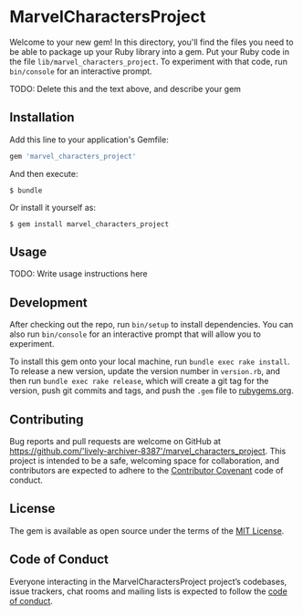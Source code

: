 # MarvelCharactersProject

Welcome to your new gem! In this directory, you'll find the files you need to be able to package up your Ruby library into a gem. Put your Ruby code in the file `lib/marvel_characters_project`. To experiment with that code, run `bin/console` for an interactive prompt.

TODO: Delete this and the text above, and describe your gem

## Installation

Add this line to your application's Gemfile:

```ruby
gem 'marvel_characters_project'
```

And then execute:

    $ bundle

Or install it yourself as:

    $ gem install marvel_characters_project

## Usage

TODO: Write usage instructions here

## Development

After checking out the repo, run `bin/setup` to install dependencies. You can also run `bin/console` for an interactive prompt that will allow you to experiment.

To install this gem onto your local machine, run `bundle exec rake install`. To release a new version, update the version number in `version.rb`, and then run `bundle exec rake release`, which will create a git tag for the version, push git commits and tags, and push the `.gem` file to [rubygems.org](https://rubygems.org).

## Contributing

Bug reports and pull requests are welcome on GitHub at https://github.com/'lively-archiver-8387'/marvel_characters_project. This project is intended to be a safe, welcoming space for collaboration, and contributors are expected to adhere to the [Contributor Covenant](http://contributor-covenant.org) code of conduct.

## License

The gem is available as open source under the terms of the [MIT License](https://opensource.org/licenses/MIT).

## Code of Conduct

Everyone interacting in the MarvelCharactersProject project’s codebases, issue trackers, chat rooms and mailing lists is expected to follow the [code of conduct](https://github.com/'lively-archiver-8387'/marvel_characters_project/blob/master/CODE_OF_CONDUCT.md).
